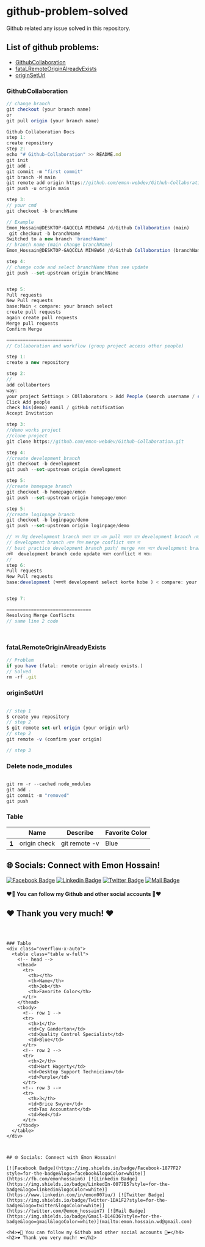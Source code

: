 # github-problem-solved
Github related any issue solved in this repository.


## List of github problems:
- [GithubCollaboration](#GithubCollaboration)
- [fataLRemoteOriginAlreadyExists](#fataLRemoteOriginAlreadyExists)
- [originSetUrl](#originSetUrl)


### GithubCollaboration

```js
// change branch
git checkout (your branch name)
or
git pull origin (your branch name)

Github Collaboration Docs
step 1:
create repository  
step 2: 
echo "# Github-Collaboration" >> README.md
git init
git add .
git commit -m "first commit"
git branch -M main
git remote add origin https://github.com/emon-webdev/Github-Collaboration.git
git push -u origin main

step 3: 
// your cmd
git checkout -b branchName

// Example
Emon_Hossain@DESKTOP-GAQCCLA MINGW64 /d/Github Collaboration (main)
 git checkout -b branchName
Switched to a new branch 'branchName'
// branch name (main change branchName)
Emon_Hossain@DESKTOP-GAQCCLA MINGW64 /d/Github Collaboration (branchName)

step 4: 
// change code and select branchName than see update
git push --set-upstream origin branchName


step 5:
Pull requests
New Pull requests
base:Main < compare: your branch select
create pull requests
again create pull requests
Merge pull requests
Confirm Merge

========================
// Collaboration and workflow (group project access other people)

step 1: 
create a new repository

step 2:
//
add collabortors
way: 
your project Settings > COllaborators > Add People (search username / email (demo))
Click Add people 
check his(demo) eamil / gitHub notification
Accept Invitation

step 3:
//demo works project
//clone project
git clone https://github.com/emon-webdev/Github-Collaboration.git

step 4: 
//create development branch
git checkout -b development
git push --set-upstream origin development

step 5:
//create homepage branch
git checkout -b homepage/emon
git push --set-upstream origin homepage/emon

step 5:
//create loginpage branch
git checkout -b loginpage/demo
git push --set-upstream origin loginpage/demo

// সব কিছু development branch রাখতে হবে এবং pull করতে হবে development branch থেকে  main branch এ হাত দিব না
// development branch থেকে নিলে merge conflict করবে না
// best practice development branch push/ merge করার আগে development branch থেকে তুমি pull করে নিবা। যাতে 
কেউ  development branch code update করলে conflict না করে।
// 
step 6:
Pull requests
New Pull requests
base:development (অবশ্যই development select korte hobe ) < compare: your branch select (homepage/ loginpage)


step 7:

===============================
Resolving Merge Conflicts
// same line 2 code 




```

### fataLRemoteOriginAlreadyExists

```js
// Problem
if you have (fatal: remote origin already exists.)
// Solved
rm -rf .git

```
### originSetUrl

```js

// step 1 
$ create you repository
// step 2
$ git remote set-url origin (your origin url)
// step 2
git remote -v (comfirm your origin)

// step 3

```

### Delete node_modules

```js

git rm -r --cached node_modules
git add .
git commit -m "removed"
git push

```



### Table
<div class="overflow-x-auto">
  <table class="table w-full">
    <!-- head -->
    <thead>
      <tr>
        <th></th>
        <th>Name</th>
        <th>Describe</th>
        <th>Favorite Color</th>
      </tr>
    </thead>
    <tbody>
      <!-- row 1 -->
      <tr>
        <th>1</th>
        <td>origin check</td>
        <td>git remote -v</td>
        <td>Blue</td>
      </tr>
    </tbody>
  </table>
</div>



## 🌐 Socials: Connect with Emon Hossain!

[![Facebook Badge](https://img.shields.io/badge/Facebook-1877F2?style=for-the-badge&logo=facebook&logoColor=white)](https://fb.com/emonhossain6) [![Linkedin Badge](https://img.shields.io/badge/LinkedIn-0077B5?style=for-the-badge&logo=linkedin&logoColor=white)](https://www.linkedin.com/in/emon007iu/) [![Twitter Badge](https://img.shields.io/badge/Twitter-1DA1F2?style=for-the-badge&logo=twitter&logoColor=white)](https://twitter.com/@emon_hossain7) [![Mail Badge](https://img.shields.io/badge/Gmail-D14836?style=for-the-badge&logo=gmail&logoColor=white)](mailto:emon.hossain.wd@gmail.com)

<h4>❤️🤔 You can follow my Github and other social accounts 🤔❤️</h4>
<h2>❤️ Thank you very much! ❤️</h2>

```



### Table
<div class="overflow-x-auto">
  <table class="table w-full">
    <!-- head -->
    <thead>
      <tr>
        <th></th>
        <th>Name</th>
        <th>Job</th>
        <th>Favorite Color</th>
      </tr>
    </thead>
    <tbody>
      <!-- row 1 -->
      <tr>
        <th>1</th>
        <td>Cy Ganderton</td>
        <td>Quality Control Specialist</td>
        <td>Blue</td>
      </tr>
      <!-- row 2 -->
      <tr>
        <th>2</th>
        <td>Hart Hagerty</td>
        <td>Desktop Support Technician</td>
        <td>Purple</td>
      </tr>
      <!-- row 3 -->
      <tr>
        <th>3</th>
        <td>Brice Swyre</td>
        <td>Tax Accountant</td>
        <td>Red</td>
      </tr>
    </tbody>
  </table>
</div>



## 🌐 Socials: Connect with Emon Hossain!

[![Facebook Badge](https://img.shields.io/badge/Facebook-1877F2?style=for-the-badge&logo=facebook&logoColor=white)](https://fb.com/emonhossain6) [![Linkedin Badge](https://img.shields.io/badge/LinkedIn-0077B5?style=for-the-badge&logo=linkedin&logoColor=white)](https://www.linkedin.com/in/emon007iu/) [![Twitter Badge](https://img.shields.io/badge/Twitter-1DA1F2?style=for-the-badge&logo=twitter&logoColor=white)](https://twitter.com/@emon_hossain7) [![Mail Badge](https://img.shields.io/badge/Gmail-D14836?style=for-the-badge&logo=gmail&logoColor=white)](mailto:emon.hossain.wd@gmail.com)

<h4>❤️🤔 You can follow my Github and other social accounts 🤔❤️</h4>
<h2>❤️ Thank you very much! ❤️</h2>

